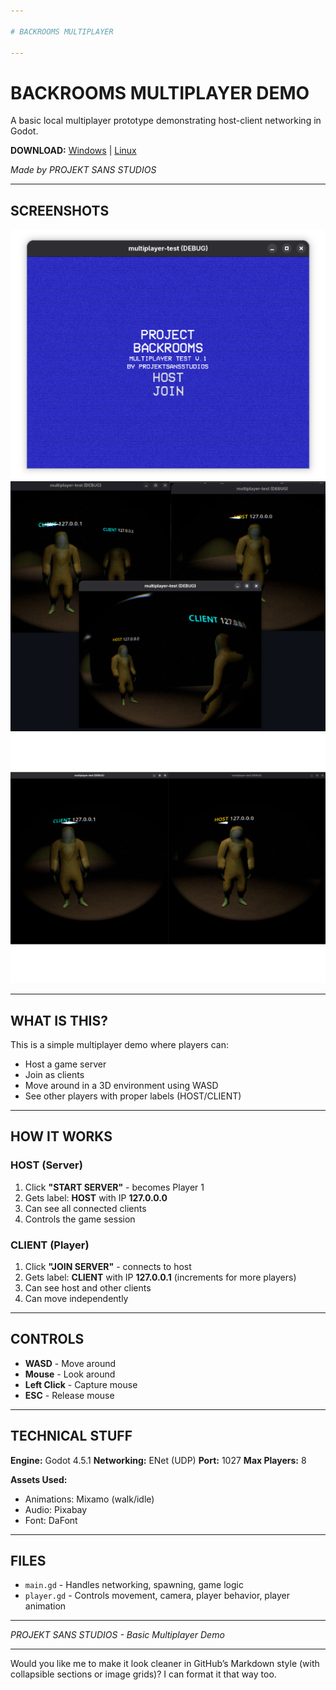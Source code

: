 ```yaml
---

# BACKROOMS MULTIPLAYER

---
```


# BACKROOMS MULTIPLAYER DEMO

A basic local multiplayer prototype demonstrating host-client networking in Godot.

**DOWNLOAD:** [Windows](https://workupload.com/file/HspSUpHrf2c) | [Linux](https://workupload.com/file/yEGd38JetQw)

*Made by PROJEKT SANS STUDIOS*

---

## SCREENSHOTS

![Screenshot 1](https://github.com/Lord0Sanz/BACKROOMS_MULTIPLAYER/blob/main/screenshots/SS1.png?raw=true)
![Screenshot 2](https://github.com/Lord0Sanz/BACKROOMS_MULTIPLAYER/blob/main/screenshots/SS2.png?raw=true)
![Screenshot 3](https://github.com/Lord0Sanz/BACKROOMS_MULTIPLAYER/blob/main/screenshots/SS3.png?raw=true)

---

## WHAT IS THIS?

This is a simple multiplayer demo where players can:

* Host a game server
* Join as clients
* Move around in a 3D environment using WASD
* See other players with proper labels (HOST/CLIENT)

---

## HOW IT WORKS

### HOST (Server)

1. Click **"START SERVER"** - becomes Player 1
2. Gets label: **HOST** with IP **127.0.0.0**
3. Can see all connected clients
4. Controls the game session

### CLIENT (Player)

1. Click **"JOIN SERVER"** - connects to host
2. Gets label: **CLIENT** with IP **127.0.0.1** (increments for more players)
3. Can see host and other clients
4. Can move independently

---

## CONTROLS

* **WASD** - Move around
* **Mouse** - Look around
* **Left Click** - Capture mouse
* **ESC** - Release mouse

---

## TECHNICAL STUFF

**Engine:** Godot 4.5.1
**Networking:** ENet (UDP)
**Port:** 1027
**Max Players:** 8

**Assets Used:**

* Animations: Mixamo (walk/idle)
* Audio: Pixabay
* Font: DaFont

---

## FILES

* `main.gd` - Handles networking, spawning, game logic
* `player.gd` - Controls movement, camera, player behavior, player animation

---

*PROJEKT SANS STUDIOS - Basic Multiplayer Demo*

---

Would you like me to make it look cleaner in GitHub’s Markdown style (with collapsible sections or image grids)? I can format it that way too.
